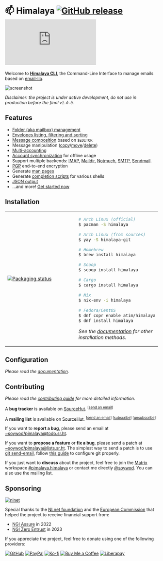 # 📫 Himalaya [![GitHub release](https://img.shields.io/github/v/release/soywod/himalaya?color=success)](https://github.com/soywod/himalaya/releases/latest) [![Matrix](https://img.shields.io/matrix/pimalaya.himalaya:matrix.org?color=success&label=chat)](https://matrix.to/#/#pimalaya.himalaya:matrix.org)

Welcome to [**Himalaya CLI**](https://pimalaya.org/himalaya/cli/latest/), the Command-Line Interface to manage emails based on [email-lib](https://crates.io/crates/email-lib).

![screenshot](https://github.com/soywod/himalaya/assets/10437171/8a62cf1d-920e-4110-9849-170db6dc51ce)

*Disclaimer: the project is under active development, do not use in production before the final `v1.0.0`.*

## Features

- [Folder (aka mailbox) management](https://pimalaya.org/himalaya/cli/latest/usage/advanced/folder/)
- [Envelopes listing, filtering and sorting](https://pimalaya.org/himalaya/cli/latest/usage/basic/envelope/list.html)
- [Message composition](https://pimalaya.org/himalaya/cli/latest/usage/basic/message/send.html) based on `$EDITOR`
- Message manipulation ([copy](https://pimalaya.org/himalaya/cli/latest/usage/advanced/message/copy.html)/[move](https://pimalaya.org/himalaya/cli/latest/usage/advanced/message/move.html)/[delete](https://pimalaya.org/himalaya/cli/latest/usage/advanced/message/delete.html))
- [Multi-accounting](https://pimalaya.org/himalaya/cli/latest/configuration/)
- [Account synchronization](https://pimalaya.org/himalaya/cli/latest/usage/basic/account/sync.html) for offline usage
- Support multiple backends: [IMAP](https://pimalaya.org/himalaya/cli/latest/usage/advanced/imap.html), [Maildir](https://pimalaya.org/himalaya/cli/latest/usage/advanced/maildir.html), [Notmuch](https://pimalaya.org/himalaya/cli/latest/usage/advanced/notmuch.html), [SMTP](https://pimalaya.org/himalaya/cli/latest/usage/advanced/smtp.html), [Sendmail](https://pimalaya.org/himalaya/cli/latest/usage/advanced/sendmail.html).
- [PGP](https://pimalaya.org/himalaya/cli/latest/usage/advanced/pgp/) end-to-end encryption
- Generate [man pages](https://pimalaya.org/himalaya/cli/latest/usage/advanced/man.html)
- Generate [completion scripts](https://pimalaya.org/himalaya/cli/latest/usage/advanced/completion.html) for various shells
- [JSON output](https://pimalaya.org/himalaya/cli/latest/usage/advanced/#-o--output)
- …and more! [Get started now](https://pimalaya.org/himalaya/cli/latest/quickstart.html)

## Installation

<table align="center">
<tr>
<td width="50%">
<a href="https://repology.org/project/himalaya/versions">
<img src="https://repology.org/badge/vertical-allrepos/himalaya.svg" alt="Packaging status" />
</a>
</td>
<td width="50%">

```bash
# Arch Linux (official)
$ pacman -S himalaya

# Arch Linux (from sources)
$ yay -S himalaya-git

# Homebrew
$ brew install himalaya

# Scoop
$ scoop install himalaya

# Cargo
$ cargo install himalaya

# Nix
$ nix-env -i himalaya

# Fedora/CentOS
$ dnf copr enable atim/himalaya
$ dnf install himalaya
```

*See the [documentation](https://pimalaya.org/himalaya/cli/latest/installation.html) for other installation methods.*

</td>
</tr>
</table>

## Configuration

*Please read the [documentation](https://pimalaya.org/himalaya/cli/latest/configuration/).*

## Contributing

*Please read the [contributing guide](https://github.com/soywod/himalaya/blob/master/CONTRIBUTING.md) for more detailed information.*

A **bug tracker** is available on [SourceHut](https://todo.sr.ht/~soywod/pimalaya). <sup>[[send an email](mailto:~soywod/pimalaya@todo.sr.ht)]</sup>

A **mailing list** is available on [SourceHut](https://lists.sr.ht/~soywod/pimalaya). <sup>[[send an email](mailto:~soywod/pimalaya@lists.sr.ht)] [[subscribe](mailto:~soywod/pimalaya+subscribe@lists.sr.ht)] [[unsubscribe](mailto:~soywod/pimalaya+unsubscribe@lists.sr.ht)]</sup>

If you want to **report a bug**, please send an email at [~soywod/pimalaya@todo.sr.ht](mailto:~soywod/pimalaya@todo.sr.ht).

If you want to **propose a feature** or **fix a bug**, please send a patch at [~soywod/pimalaya@lists.sr.ht](mailto:~soywod/pimalaya@lists.sr.ht). The simplest way to send a patch is to use [git send-email](https://git-scm.com/docs/git-send-email), follow [this guide](https://git-send-email.io/) to configure git properly.

If you just want to **discuss** about the project, feel free to join the [Matrix](https://matrix.org/) workspace [#pimalaya.himalaya](https://matrix.to/#/#pimalaya.himalaya:matrix.org) or contact me directly [@soywod](https://matrix.to/#/@soywod:matrix.org). You can also use the mailing list.

## Sponsoring

[![nlnet](https://nlnet.nl/logo/banner-160x60.png)](https://nlnet.nl/project/Himalaya/index.html)

Special thanks to the [NLnet foundation](https://nlnet.nl/project/Himalaya/index.html) and the [European Commission](https://www.ngi.eu/) that helped the project to receive financial support from:

- [NGI Assure](https://nlnet.nl/assure/) in 2022
- [NGI Zero Entrust](https://nlnet.nl/entrust/) in 2023

If you appreciate the project, feel free to donate using one of the following providers:

[![GitHub](https://img.shields.io/badge/-GitHub%20Sponsors-fafbfc?logo=GitHub%20Sponsors)](https://github.com/sponsors/soywod)
[![PayPal](https://img.shields.io/badge/-PayPal-0079c1?logo=PayPal&logoColor=ffffff)](https://www.paypal.com/paypalme/soywod)
[![Ko-fi](https://img.shields.io/badge/-Ko--fi-ff5e5a?logo=Ko-fi&logoColor=ffffff)](https://ko-fi.com/soywod)
[![Buy Me a Coffee](https://img.shields.io/badge/-Buy%20Me%20a%20Coffee-ffdd00?logo=Buy%20Me%20A%20Coffee&logoColor=000000)](https://www.buymeacoffee.com/soywod)
[![Liberapay](https://img.shields.io/badge/-Liberapay-f6c915?logo=Liberapay&logoColor=222222)](https://liberapay.com/soywod)
